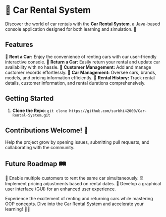 # 🚗 Car Rental System

Discover the world of car rentals with the **Car Rental System**, a Java-based console application designed for both learning and simulation. 🌟

## Features

🚀 **Rent a Car:** Enjoy the convenience of renting cars with our user-friendly interactive console.
🔁 **Return a Car:** Easily return your rental and update car availability with no hassle.
👥 **Customer Management:** Add and manage customer records effortlessly.
🚗 **Car Management:** Oversee cars, brands, models, and pricing information efficiently.
📝 **Rental History:** Track rental details, customer information, and rental durations comprehensively.

## Getting Started

1. **Clone the Repo**: `git clone https://github.com/surbhi42000/Car-Rental-System.git`

## Contributions Welcome! 🎉
Help the project grow by opening issues, submitting pull requests, and collaborating with the community.

## Future Roadmap 🛤️
🤝 Enable multiple customers to rent the same car simultaneously.
⏰ Implement pricing adjustments based on rental dates.
🎨 Develop a graphical user interface (GUI) for an enhanced user experience.

Experience the excitement of renting and returning cars while mastering OOP concepts. Dive into the Car Rental System and accelerate your learning! 🚗💨